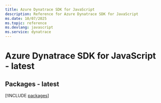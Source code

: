 ```yaml
---
title: Azure Dynatrace SDK for JavaScript
description: Reference for Azure Dynatrace SDK for JavaScript
ms.date: 10/07/2025
ms.topic: reference
ms.devlang: javascript
ms.service: dynatrace
---
```

# Azure Dynatrace SDK for JavaScript - latest
## Packages - latest
[!INCLUDE [packages](dynatrace-index.md)]